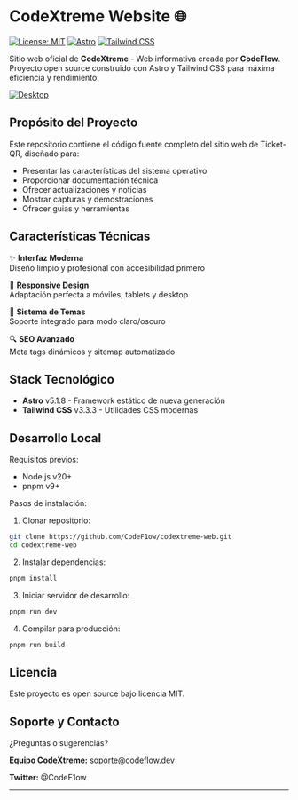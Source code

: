 # CodeXtreme Website 🌐

[![License: MIT](https://img.shields.io/badge/License-MIT-blue.svg)](https://opensource.org/licenses/MIT)
[![Astro](https://img.shields.io/badge/-Astro-FF5D01?logo=astro&logoColor=white)](https://astro.build)
[![Tailwind CSS](https://img.shields.io/badge/-Tailwind_CSS-38B2AC?logo=tailwind-css&logoColor=white)](https://tailwindcss.com)

Sitio web oficial de **CodeXtreme** - Web informativa creada por **CodeFlow**. Proyecto open source construido con Astro y Tailwind CSS para máxima eficiencia y rendimiento.

[![Desktop](https://i.imgur.com/XqhS1FZ.png)](https://www.codextreme.me/es/)

## Propósito del Proyecto

Este repositorio contiene el código fuente completo del sitio web de Ticket-QR, diseñado para:

- Presentar las características del sistema operativo
- Proporcionar documentación técnica
- Ofrecer actualizaciones y noticias
- Mostrar capturas y demostraciones
- Ofrecer guias y herramientas

## Características Técnicas

✨ **Interfaz Moderna**  
Diseño limpio y profesional con accesibilidad primero

📱 **Responsive Design**  
Adaptación perfecta a móviles, tablets y desktop

🎨 **Sistema de Temas**  
Soporte integrado para modo claro/oscuro

🔍 **SEO Avanzado**  
Meta tags dinámicos y sitemap automatizado

## Stack Tecnológico

- **Astro** v5.1.8 - Framework estático de nueva generación
- **Tailwind CSS** v3.3.3 - Utilidades CSS modernas

## Desarrollo Local

Requisitos previos:
- Node.js v20+
- pnpm v9+

Pasos de instalación:

1. Clonar repositorio:
```bash
git clone https://github.com/CodeF1ow/codextreme-web.git
cd codextreme-web
```
2. Instalar dependencias:
```bash
pnpm install
```
3. Iniciar servidor de desarrollo:
```bash
pnpm run dev
```
4. Compilar para producción:
```bash
pnpm run build
```

## Licencia
Este proyecto es open source bajo licencia MIT.

## Soporte y Contacto
¿Preguntas o sugerencias?

**Equipo CodeXtreme:** soporte@codeflow.dev

**Twitter:** @CodeF1ow

---
